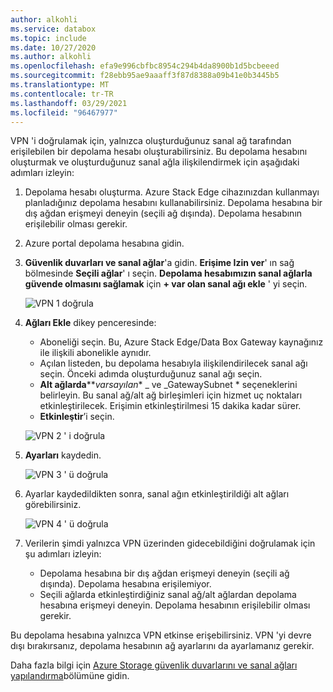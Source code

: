 ```yaml
---
author: alkohli
ms.service: databox
ms.topic: include
ms.date: 10/27/2020
ms.author: alkohli
ms.openlocfilehash: efa9e996cbfbc8954c294b4da8900b1d5bcbeeed
ms.sourcegitcommit: f28ebb95ae9aaaff3f87d8388a09b41e0b3445b5
ms.translationtype: MT
ms.contentlocale: tr-TR
ms.lasthandoff: 03/29/2021
ms.locfileid: "96467977"
---
```

VPN 'i doğrulamak için, yalnızca oluşturduğunuz sanal ağ tarafından erişilebilen bir depolama hesabı oluşturabilirsiniz. Bu depolama hesabını oluşturmak ve oluşturduğunuz sanal ağla ilişkilendirmek için aşağıdaki adımları izleyin:

1. Depolama hesabı oluşturma. Azure Stack Edge cihazınızdan kullanmayı planladığınız depolama hesabını kullanabilirsiniz. Depolama hesabına bir dış ağdan erişmeyi deneyin (seçili ağ dışında). Depolama hesabının erişilebilir olması gerekir.
2. Azure portal depolama hesabına gidin. 
3. **Güvenlik duvarları ve sanal ağlar**'a gidin. **Erişime Izin ver**' ın sağ bölmesinde **Seçili ağlar**' ı seçin. **Depolama hesabımızın sanal ağlarla güvende olmasını sağlamak** için **+ var olan sanal ağı ekle** ' yi seçin.

    ![VPN 1 doğrula](../articles/databox-online/media/azure-stack-edge-pro-r-configure-vpn-powershell/verify-vpn-1.png)

4. **Ağları Ekle** dikey penceresinde:

    - Aboneliği seçin. Bu, Azure Stack Edge/Data Box Gateway kaynağınız ile ilişkili abonelikle aynıdır. 
    - Açılan listeden, bu depolama hesabıyla ilişkilendirilecek sanal ağı seçin. Önceki adımda oluşturduğunuz sanal ağı seçin.
    - **Alt ağlarda****_varsayılan_* _ ve _GatewaySubnet * seçeneklerini belirleyin. Bu sanal ağ/alt ağ birleşimleri için hizmet uç noktaları etkinleştirilecek. Erişimin etkinleştirilmesi 15 dakika kadar sürer.
    - **Etkinleştir**’i seçin.

    ![VPN 2 ' i doğrula](../articles/databox-online/media/azure-stack-edge-pro-r-configure-vpn-powershell/verify-vpn-2.png)
    
4. **Ayarları** kaydedin.

    ![VPN 3 ' ü doğrula](../articles/databox-online/media/azure-stack-edge-pro-r-configure-vpn-powershell/verify-vpn-3.png)

5. Ayarlar kaydedildikten sonra, sanal ağın etkinleştirildiği alt ağları görebilirsiniz.

    ![VPN 4 ' ü doğrula](../articles/databox-online/media/azure-stack-edge-pro-r-configure-vpn-powershell/verify-vpn-4.png)

5. Verilerin şimdi yalnızca VPN üzerinden gidecebildiğini doğrulamak için şu adımları izleyin: 
    - Depolama hesabına bir dış ağdan erişmeyi deneyin (seçili ağ dışında). Depolama hesabına erişilemiyor. 
    - Seçili ağlarda etkinleştirdiğiniz sanal ağ/alt ağlardan depolama hesabına erişmeyi deneyin. Depolama hesabının erişilebilir olması gerekir. 
 
Bu depolama hesabına yalnızca VPN etkinse erişebilirsiniz. VPN 'yi devre dışı bırakırsanız, depolama hesabının ağ ayarlarını da ayarlamanız gerekir. 

Daha fazla bilgi için [Azure Storage güvenlik duvarlarını ve sanal ağları yapılandırma](../articles/storage/common/storage-network-security.md)bölümüne gidin. 

